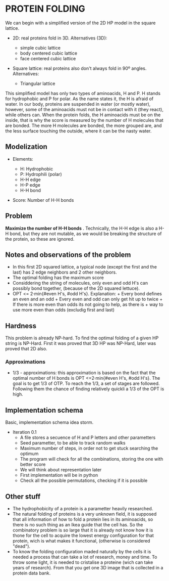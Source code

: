 # PROTEIN FOLDING

We can begin with a simplified version of the 2D HP model in the square lattice.
- 2D: real proteins fold in 3D. Alternatives (3D):
    - simple cubic lattice
    - body centered cubic lattice
    - face centered cubic lattice

- Square lattice: real proteins also don't always fold in 90º angles. Alternatives:
    - Triangular lattice

This simplified model has only two types of aminoacids, H and P. H stands for 
hydrophobic and P for polar. As the name states it, the H is afraid of water. 
In our body, proteins are suspended in water (or mostly water), however, some 
of the aminoacids must not be in contact with it (they react), while others 
can. When the protein folds, the H aminoacids must be on the inside, that is
why the score is measured by the number of H molecules that are bonded. The
more H molecules are bonded, the more grouped are, and the less surface touching
the outside, where it can be the nasty water.


## Modelization
- Elements:
    - H: Hydrophobic
    - P: Hydrophili (polar)
    - H-H edge
    - H-P edge
    - H-H bond

- Score: Number of H-H bonds 


## Problem 
**Maximize the number of H-H bonds** . Technically, the H-H edge is also
a H-H bond, but they are not mutable, as we would be breaking the 
structure of the protein, so these are ignored.


## Notes and observations of the problem
- In this first 2D squared lattice, a typical node (except the first and 
the last) has 2 edge neighbors and 2 other neighbors. 
- The optimal folding has the maximum score
- Considdering the string of molecules, only even and odd H's can possibly
bond together, (because of the 2D squared lettuce).
- OPT <= 2·min{#even H's, #odd H's}. Explanation:
        + Every bond defines an even and an odd 
        + Every even and odd can only get hit up to twice
        + If there is more even than odds its not going to help, as there is 
        + way to use more even than odds (excludig first and last)


## Hardness
This problem is already NP-hard.
To find the optimal folding of a given HP string is NP-Hard. First it was proved
that 3D HP was NP-Hard, later was proved that 2D also.


<!-- We are going to work out the estimate combinatory. To make it easy we won't be speaking
in terms of aminoacids, but in terms of slots of each aminoacid. Each aminoacid has 2
slots, so there are 2·k blanks to fill. In each blank we can put any other bound 
(remember, there are 2·k of them) plus 1, because we can leave a empty bound. Adding up
the previous premises, we have 2·k blanks to fill with 2·k+1 possible fillings. That is
the same as saying (2·k+1)^(2·k). Now let's work out with that number:

   - having a protein string of length k, we consider that all aminoacids could be H,
      that's why whe have the last k, in (2k+1)^(2k)
   
   - One aminoacid can bound at maximum 2 times and at minimmum 0, thats why we have
      the 2 in (2k+1)^(2k)

   - If one aminoacid bounds, it can't be with itself, so the formula needs to be
      adjusted to (2k)^(2k) 
   
   - If one aminoacid bounds two times, it has to be with different aminoacids, the
      formula we have now is (k)^(2k)

   - If a[1] is the aminoacid in position 1, a[1][0] and a[1][1] are their 
      left and right bound space, respectively. Nevertheless this is indferent, so 
      combinatory speaking we don't diferenciate left and right.

   - The bounds are symetrical, so if the aminoacid 4 is chained with the 9th, the 9th
      is also chained to the 4th. Having said that, not all the H can be paired, so we 
      can't get by permutating half of the chain, as we would be able to do otherwise
-->
    


### Approximations 
- 1/3 - approximations: this approximation is based on the fact that the 
optimal number of H bonds is OPT <=2·min{#even H's, #odd H's}. The goal is to 
get 1/3 of OTP. To reach the 1/3, a set of stages are followed. Following them
the chance of finding relatively quickli a 1/3 of the OPT is high.


## Implementation schema
Basic, implementation schema idea storm.
- Iteration 0.1
    + A file stores a secuence of H and P letters and other parametters
    + Seed parametter, to be able to track random walks
    + Maximum number of steps, in order not to get stuck searching the optimum
    + The program will check for all the combinations, storing the one with better score 
    + We will think about representation later
    + First implementation will be in python
    + Check all the possible permutations, checking if it is possible 


## Other stuff

- The hydrophobicity of a protein is a parametter heavily researched.
- The natural folding of proteins is a very unknown field, it is 
supposed that all information of how to fold a protein lies in its
aminoacids, so there is no such thing as an Ikea guide that the cell
has. So the combinatory problem is so large that it is already not 
know how it is thone for the cell to acquire the lowest energy
configuration for that protein, wich is what makes it functional, 
(otherwise is considered "dead").
- To know the folding configuration maded naturally by the cells it is 
needed a process that can take a lot of research, money and time. To
throw some light, it is needed to cristalise a proteine (wich can take
years of research). From that you get one 3D image that is collected in
a protein data bank. 
